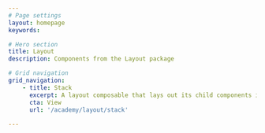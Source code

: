 ```yaml
---
# Page settings
layout: homepage
keywords:

# Hero section
title: Layout
description: Components from the Layout package

# Grid navigation
grid_navigation:
    - title: Stack
      excerpt: A layout composable that lays out its child components in a relative format.
      cta: View
      url: '/academy/layout/stack'
      
---
```

